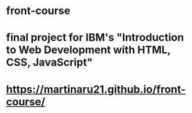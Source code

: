 # front-course
# final project for IBM's "Introduction to Web Development with HTML, CSS, JavaScript"
# https://martinaru21.github.io/front-course/
